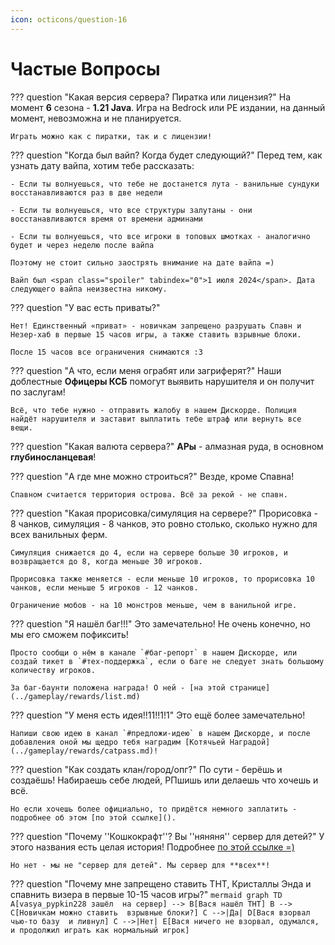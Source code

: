 ```yaml
---
icon: octicons/question-16
---
```


# Частые Вопросы

??? question "Какая версия сервера? Пиратка или лицензия?"
    На момент **6** сезона - **1.21 Java**. Игра на Bedrock или PE издании, на данный момент, невозможна и не планируется.

    Играть можно как с пиратки, так и с лицензии!
??? question "Когда был вайп? Когда будет следующий?"
    Перед тем, как узнать дату вайпа, хотим тебе рассказать:
    
    - Если ты волнуешься, что тебе не достанется лута - ванильные сундуки восстанавливаются раз в две недели

    - Если ты волнуешься, что все структуры залутаны - они восстанавливаются время от времени админами

    - Если ты волнуешься, что все игроки в топовых шмотках - аналогично будет и через неделю после вайпа

    Поэтому не стоит сильно заострять внимание на дате вайпа =)

    Вайп был <span class="spoiler" tabindex="0">1 июля 2024</span>. Дата следующего вайпа неизвестна никому.

??? question "У вас есть приваты?"
    
    Нет! Единственный «приват» - новичкам запрещено разрушать Спавн и Незер-хаб в первые 15 часов игры, а также ставить взрывные блоки.

    После 15 часов все ограничения снимаются :3

??? question "А что, если меня ограбят или загриферят?"
    Наши доблестные **Офицеры КСБ** помогут выявить нарушителя и он получит по заслугам!

    Всё, что тебе нужно - отправить жалобу в нашем Дискорде. Полиция найдёт нарушителя и заставит выплатить тебе штраф или вернуть все вещи.

??? question "Какая валюта сервера?"
    **АРы** - алмазная руда, в основном **глубиносланцевая**!

??? question "А где мне можно строиться?"
    Везде, кроме Спавна!

    Спавном считается территория острова. Всё за рекой - не спавн.

??? question "Какая прорисовка/симуляция на сервере?"
    Прорисовка - 8 чанков, симуляция - 8 чанков, это ровно столько, сколько нужно для всех ванильных ферм.

    Симуляция снижается до 4, если на сервере больше 30 игроков, и возвращается до 8, когда меньше 30 игроков.

    Прорисовка также меняется - если меньше 10 игроков, то прорисовка 10 чанков, если меньше 5 игроков - 12 чанков.

    Ограничение мобов - на 10 монстров меньше, чем в ванильной игре.

??? question "Я нашёл баг!!!"
    Это замечательно! Не очень конечно, но мы его сможем пофиксить!

    Просто сообщи о нём в канале `#баг-репорт` в нашем Дискорде, или создай тикет в `#тех-поддержка`, если о баге не следует знать большому количеству игроков.

    За баг-баунти положена награда! О ней - [на этой странице](../gameplay/rewards/list.md)

??? question "У меня есть идея!!11!!1!1"
    Это ещё более замечательно!

    Напиши свою идею в канал `#предложи-идею` в нашем Дискорде, и после добавления оной мы щедро тебя наградим [Котячьей Наградой](../gameplay/rewards/catpass.md)!

??? question "Как создать клан/город/опг?"
    По сути - берёшь и создаёшь! Набираешь себе людей, РПшишь или делаешь что хочешь и всё.

    Но если хочешь более официально, то придётся немного заплатить - подробнее об этом [по этой ссылке]().

??? question "Почему ''Кошкокрафт''? Вы ''няняня'' сервер для детей?"
    У этого названия есть целая история! Подробнее [по этой ссылке =)](../server-history/1season.md)

    Но нет - мы не "сервер для детей". Мы сервер для **всех**!

??? question "Почему мне запрещено ставить ТНТ, Кристаллы Энда и спавнить визера в первые 10-15 часов игры?"
    ``` mermaid
    graph TD
      A[vasya_pypkin228 зашёл 
      на сервер] --> B[Вася нашёл ТНТ]
      B --> C[Новичкам можно ставить 
      взрывные блоки?]
      C -->|Да| D[Вася взорвал чью-то базу 
      и ливнул]
      C -->|Нет| E[Вася ничего не взорвал, одумался, 
      и продолжил играть как нормальный игрок]
    ```
